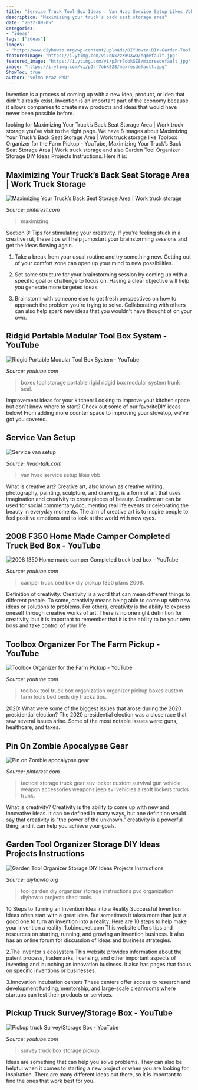 ```yaml
---
title: "Service Truck Tool Box Ideas : Van Hvac Service Setup Likes Vbb"
description: "Maximizing your truck’s back seat storage area"
date: "2022-09-05"
categories:
- "ideas"
tags: ["ideas"]
images:
- "http://www.diyhowto.org/wp-content/uploads/DIYHowto-DIY-Garden-Tool-Organizer-Ideas-01-1.jpg"
featuredImage: "https://i.ytimg.com/vi/qNx2zXWUXwQ/hqdefault.jpg"
featured_image: "https://i.ytimg.com/vi/pJrr7obkSZ8/maxresdefault.jpg"
image: "https://i.ytimg.com/vi/pJrr7obkSZ8/maxresdefault.jpg"
ShowToc: true
author: "Velma Mraz PhD"
---
```



Invention is a process of coming up with a new idea, product, or idea that didn't already exist. Invention is an important part of the economy because it allows companies to create new products and ideas that would have never been possible before.

	

		
looking for Maximizing Your Truck’s Back Seat Storage Area | Work truck storage you've visit to the right page. We have 8 Images about Maximizing Your Truck’s Back Seat Storage Area | Work truck storage like Toolbox Organizer for the Farm Pickup - YouTube, Maximizing Your Truck’s Back Seat Storage Area | Work truck storage and also Garden Tool Organizer Storage DIY Ideas Projects Instructions. Here it is:
		
    
## Maximizing Your Truck’s Back Seat Storage Area | Work Truck Storage

<img loading=lazy src="https://i.pinimg.com/736x/f2/5e/b0/f25eb091e9753a4903eee8feb2949522.jpg" onerror="this.onerror=null;this.src='https://tse2.mm.bing.net/th?id=OIP.9Zy1Pt51_GYsE9CTH_TT7gHaLa&amp;pid=15.1';" alt="Maximizing Your Truck’s Back Seat Storage Area | Work truck storage">

_Source: pinterest.com_

>maximizing. 

	

Section 3: Tips for stimulating your creativity.
If you're feeling stuck in a creative rut, these tips will help jumpstart your brainstorming sessions and get the ideas flowing again.
1. Take a break from your usual routine and try something new. Getting out of your comfort zone can open up your mind to new possibilities.

2. Set some structure for your brainstorming session by coming up with a specific goal or challenge to focus on. Having a clear objective will help you generate more targeted ideas.

3. Brainstorm with someone else to get fresh perspectives on how to approach the problem you're trying to solve. Collaborating with others can also help spark new ideas that you wouldn't have thought of on your own.

    
## Ridgid Portable Modular Tool Box System - YouTube

<img loading=lazy src="https://i.ytimg.com/vi/k3J_6_m9QcQ/maxresdefault.jpg" onerror="this.onerror=null;this.src='https://tse2.mm.bing.net/th?id=OIP.ie1rmysFl12rJ4uNiThLtAHaEK&amp;pid=15.1';" alt="Ridgid Portable Modular Tool Box System - YouTube">

_Source: youtube.com_

>boxes tool storage portable rigid ridgid box modular system trunk seal. 

	

Improvement ideas for your kitchen:
Looking to improve your kitchen space but don't know where to start? Check out some of our favoriteDIY ideas below! From adding more counter space to improving your stovetop, we've got you covered.

    
## Service Van Setup

<img loading=lazy src="https://hvac-talk.com/vbb/attachment.php?attachmentid=502691&amp;d=1404358487" onerror="this.onerror=null;this.src='https://tse4.mm.bing.net/th?id=OIP.Y2RaySSuvLNVuxsfCBn00AHaJ4&amp;pid=15.1';" alt="Service van setup">

_Source: hvac-talk.com_

>van hvac service setup likes vbb. 

	

What is creative art?
Creative art, also known as creative writing, photography, painting, sculpture, and drawing, is a form of art that uses imagination and creativity to createpieces of beauty. Creative art can be used for social commentary,documenting real life events or celebrating the beauty in everyday moments. The aim of creative art is to inspire people to feel positive emotions and to look at the world with new eyes.

    
## 2008 F350 Home Made Camper Completed Truck Bed Box - YouTube

<img loading=lazy src="https://i.ytimg.com/vi/pJrr7obkSZ8/maxresdefault.jpg" onerror="this.onerror=null;this.src='https://tse1.mm.bing.net/th?id=OIP.wqpagZfHKoXwShnQQGKAYwHaEK&amp;pid=15.1';" alt="2008 f350 Home made camper Completed truck bed box - YouTube">

_Source: youtube.com_

>camper truck bed box diy pickup f350 plans 2008. 

	

Definition of creativity:
Creativity is a word that can mean different things to different people. To some, creativity means being able to come up with new ideas or solutions to problems. For others, creativity is the ability to express oneself through creative works of art. There is no one right definition for creativity, but it is important to remember that it is the ability to be your own boss and take control of your life.

    
## Toolbox Organizer For The Farm Pickup - YouTube

<img loading=lazy src="https://i.ytimg.com/vi/uUOUQeyoyIA/maxresdefault.jpg" onerror="this.onerror=null;this.src='https://tse1.mm.bing.net/th?id=OIP.yh6GhGs68BBXgtvUtoDECgHaEK&amp;pid=15.1';" alt="Toolbox Organizer for the Farm Pickup - YouTube">

_Source: youtube.com_

>toolbox tool truck box organization organizer pickup boxes custom farm tools bed beds diy trucks tips. 

	

2020: What were some of the biggest issues that arose during the 2020 presidential election?
The 2020 presidential election was a close race that saw several issues arise. Some of the most notable issues were: guns, healthcare, and taxes.

    
## Pin On Zombie Apocalypse Gear

<img loading=lazy src="https://i.pinimg.com/736x/56/60/fa/5660fabc83b1d581094aec91e3036910--tactical-truck-tactical-survival.jpg" onerror="this.onerror=null;this.src='https://tse3.mm.bing.net/th?id=OIP.saaPdVwoclen8dzNwkMOFwHaE7&amp;pid=15.1';" alt="Pin on Zombie apocalypse gear">

_Source: pinterest.com_

>tactical storage truck gear suv locker custom survival gun vehicle weapon accessories weapons jeep svi vehicles airsoft lockers trucks trunk. 

	

What is creativity?
Creativity is the ability to come up with new and innovative ideas. It can be defined in many ways, but one definition would say that creativity is "the power of the unknown." creativity is a powerful thing, and it can help you achieve your goals.

    
## Garden Tool Organizer Storage DIY Ideas Projects Instructions

<img loading=lazy src="http://www.diyhowto.org/wp-content/uploads/DIYHowto-DIY-Garden-Tool-Organizer-Ideas-01-1.jpg" onerror="this.onerror=null;this.src='https://tse4.mm.bing.net/th?id=OIP.C6XfqtdVagRuJOiNkYOX_gHaHv&amp;pid=15.1';" alt="Garden Tool Organizer Storage DIY Ideas Projects Instructions">

_Source: diyhowto.org_

>tool garden diy organizer storage instructions pvc organization diyhowto projects shed tools. 

	

10 Steps to Turning an Invention Idea into a Reality
Successful Invention Ideas often start with a great idea. But sometimes it takes more than just a good one to turn an invention into a reality. Here are 10 steps to help make your invention a reality:
1.obinocket.com This website offers tips and resources on starting, running, and growing an invention business. It also has an online forum for discussion of ideas and business strategies.

2.The Inventor's ecosystem This website provides information about the patent process, trademarks, licensing, and other important aspects of inventing and launching an innovation business. It also has pages that focus on specific inventions or businesses.

3.Innovation incubation centers These centers offer access to research and development funding, mentorship, and large-scale cleanrooms where startups can test their products or services.

    
## Pickup Truck Survey/Storage Box - YouTube

<img loading=lazy src="https://i.ytimg.com/vi/qNx2zXWUXwQ/hqdefault.jpg" onerror="this.onerror=null;this.src='https://tse4.mm.bing.net/th?id=OIP.ejagokKNmMwFiYDMu1VyhwHaFj&amp;pid=15.1';" alt="Pickup truck Survey/Storage Box - YouTube">

_Source: youtube.com_

>survey truck box storage pickup. 

	

Ideas are something that can help you solve problems. They can also be helpful when it comes to starting a new project or when you are looking for inspiration. There are many different ideas out there, so it is important to find the ones that work best for you.

